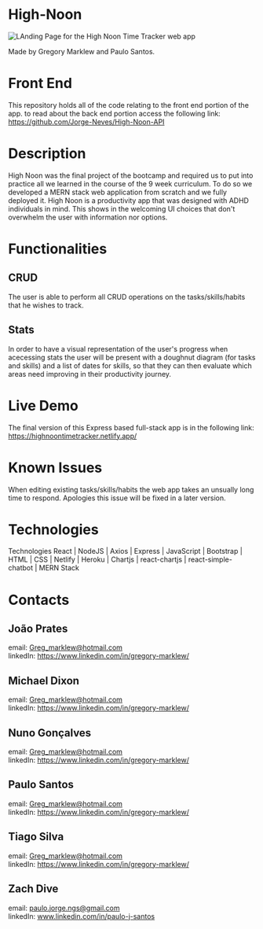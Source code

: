 # High-Noon

<img src=/Documentation.png alt="LAnding Page for the High Noon Time Tracker web app" />

Made by Gregory Marklew and Paulo Santos.

# Front End
This repository holds all of the code relating to the front end portion of the app. to read about the back end portion access the following link:
<br>
https://github.com/Jorge-Neves/High-Noon-API

# Description
High Noon was the final project of the bootcamp and required us to put into practice all 
we learned in the course of the 9 week curriculum. To do so we developed a MERN stack
web application from scratch and we fully deployed it. High Noon is a productivity app
that was designed with ADHD individuals in mind. This shows in the welcoming UI choices
that don't overwhelm the user with information nor options.


# Functionalities

## CRUD
The user is able to perform all CRUD operations on the tasks/skills/habits that he wishes to track.

## Stats
In order to have a visual representation of the user's progress when acecessing stats the user will be present with a doughnut diagram (for tasks and skills) and a list of dates for skills, so that they can then evaluate which areas need improving in their productivity journey.

# Live Demo
The final version of this Express based full-stack app 
is in the following link:
https://highnoontimetracker.netlify.app/

# Known Issues
When editing existing tasks/skills/habits the web app takes an unsually long time to respond.
Apologies this issue will be fixed in a later version.

# Technologies
Technologies
React | NodeJS | Axios | Express | JavaScript | Bootstrap | HTML | CSS | Netlify | Heroku |
Chartjs | react-chartjs | react-simple-chatbot | MERN Stack


# Contacts

## João Prates
email: Greg_marklew@hotmail.com
<br>
linkedIn: https://www.linkedin.com/in/gregory-marklew/

## Michael Dixon
email: Greg_marklew@hotmail.com
<br>
linkedIn: https://www.linkedin.com/in/gregory-marklew/

## Nuno Gonçalves
email: Greg_marklew@hotmail.com
<br>
linkedIn: https://www.linkedin.com/in/gregory-marklew/

## Paulo Santos
email: Greg_marklew@hotmail.com
<br>
linkedIn: https://www.linkedin.com/in/gregory-marklew/

## Tiago Silva
email: Greg_marklew@hotmail.com
<br>
linkedIn: https://www.linkedin.com/in/gregory-marklew/

## Zach Dive
email: paulo.jorge.ngs@gmail.com
<br>
linkedIn: www.linkedin.com/in/paulo-j-santos

<br>
<br>
